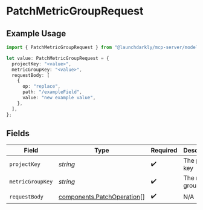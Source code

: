 # PatchMetricGroupRequest

## Example Usage

```typescript
import { PatchMetricGroupRequest } from "@launchdarkly/mcp-server/models/operations";

let value: PatchMetricGroupRequest = {
  projectKey: "<value>",
  metricGroupKey: "<value>",
  requestBody: [
    {
      op: "replace",
      path: "/exampleField",
      value: "new example value",
    },
  ],
};
```

## Fields

| Field                                                                    | Type                                                                     | Required                                                                 | Description                                                              |
| ------------------------------------------------------------------------ | ------------------------------------------------------------------------ | ------------------------------------------------------------------------ | ------------------------------------------------------------------------ |
| `projectKey`                                                             | *string*                                                                 | :heavy_check_mark:                                                       | The project key                                                          |
| `metricGroupKey`                                                         | *string*                                                                 | :heavy_check_mark:                                                       | The metric group key                                                     |
| `requestBody`                                                            | [components.PatchOperation](../../models/components/patchoperation.md)[] | :heavy_check_mark:                                                       | N/A                                                                      |
